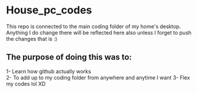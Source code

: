 # House_pc_codes
This repo is connected to the main coding folder of my home's desktop. Anything I do change there will be reflected here also unless I forget to push the changes that is :)
## The purpose of doing this was to:
1- Learn how github actually works <br>
2- To add up to my coding folder from anywhere and anytime I want
3- Flex my codes lol XD

